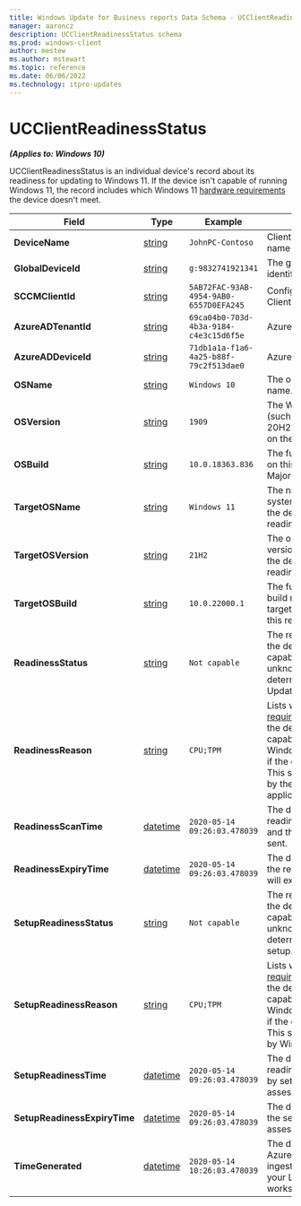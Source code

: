 ```yaml
---
title: Windows Update for Business reports Data Schema - UCClientReadinessStatus
manager: aaroncz
description: UCClientReadinessStatus schema
ms.prod: windows-client
author: mestew
ms.author: mstewart
ms.topic: reference
ms.date: 06/06/2022
ms.technology: itpro-updates
---
```


# UCClientReadinessStatus
<!--37063317, 30141258, 37063041-->
***(Applies to: Windows 10)***

UCClientReadinessStatus is an individual device's record about its readiness for updating to Windows 11. If the device isn't capable of running Windows 11, the record includes which Windows 11 [hardware requirements](/windows/whats-new/windows-11-requirements#hardware-requirements) the device doesn't meet.

|Field |Type |Example |Description |
|---|---|---|---|
| **DeviceName** |  [string](/azure/kusto/query/scalar-data-types/string) | `JohnPC-Contoso` | Client-provided device name |
| **GlobalDeviceId** |  [string](/azure/kusto/query/scalar-data-types/string) | `g:9832741921341` | The global device identifier. |
| **SCCMClientId** |  [string](/azure/kusto/query/scalar-data-types/string) | `5AB72FAC-93AB-4954-9AB0-6557D0EFA245` | Configuration Manager Client ID, if available. |
| **AzureADTenantId** |  [string](/azure/kusto/query/scalar-data-types/string) | `69ca04b0-703d-4b3a-9184-c4e3c15d6f5e` | Azure AD Tenant ID |
| **AzureADDeviceId** |  [string](/azure/kusto/query/scalar-data-types/string) | `71db1a1a-f1a6-4a25-b88f-79c2f513dae0` | Azure AD Device ID |
| **OSName** |  [string](/azure/kusto/query/scalar-data-types/string) | `Windows 10` | The operating system name. |
| **OSVersion** | [string](/azure/kusto/query/scalar-data-types/string) | `1909` | The Win10 OS Version (such as 19H2, 20H1, 20H2) currently installed on the device. |
| **OSBuild** |  [string](/azure/kusto/query/scalar-data-types/string) | `10.0.18363.836` | The full OS build installed on this device, such as Major.Minor.Build.Revision  |
| **TargetOSName** | [string](/azure/kusto/query/scalar-data-types/string) | `Windows 11` | The name of the operating system being targeted to the device for this readiness record.|
| **TargetOSVersion** |  [string](/azure/kusto/query/scalar-data-types/string)  | `21H2` | The operating system version being targeted to the device for this readiness record.|
| **TargetOSBuild** |  [string](/azure/kusto/query/scalar-data-types/string) | `10.0.22000.1` | The full operating system build number that's being targeted to the device for this readiness record.|
| **ReadinessStatus** |  [string](/azure/kusto/query/scalar-data-types/string) | `Not capable` | The readiness status of the device is either capable, not capable, or unknown. This status is determined by Windows Update.|
| **ReadinessReason** | [string](/azure/kusto/query/scalar-data-types/string) | `CPU;TPM` | Lists which [hardware requirements](/windows/whats-new/windows-11-requirements#hardware-requirements) are blocking the device from being capable of installing Windows 11. Field is null if the device is capable. This status is determined by the Windows Update applicability. |
| **ReadinessScanTime** | [datetime](/azure/kusto/query/scalar-data-types/datetime) | `2020-05-14 09:26:03.478039` | The date and time when readiness was assessed and the assessment was sent.|
| **ReadinessExpiryTime**| [datetime](/azure/kusto/query/scalar-data-types/datetime) | `2020-05-14 09:26:03.478039` | The date and time when the  readiness assessment will expire.|
| **SetupReadinessStatus**| [string](/azure/kusto/query/scalar-data-types/string) | `Not capable` | The readiness status of the device is either capable, not capable, or unknown. This status is determined by Windows setup.|
| **SetupReadinessReason** | [string](/azure/kusto/query/scalar-data-types/string) | `CPU;TPM` | Lists which [hardware requirements](/windows/whats-new/windows-11-requirements#hardware-requirements) are blocking the device from being capable of installing Windows 11. Field is null if the device is capable. This status is determined by Windows setup. |
| **SetupReadinessTime** | [datetime](/azure/kusto/query/scalar-data-types/datetime) | `2020-05-14 09:26:03.478039` | The date and time when readiness was assessed by setup and the assessment was sent.|
| **SetupReadinessExpiryTime** |  [datetime](/azure/kusto/query/scalar-data-types/datetime) | `2020-05-14 09:26:03.478039` | The date and time when the setup readiness assessment will expire.|
| **TimeGenerated** |  [datetime](/azure/kusto/query/scalar-data-types/datetime) | `2020-05-14 10:26:03.478039` | The date and time when Azure Monitor Logs ingested this record for your Log Analytics workspace.|
